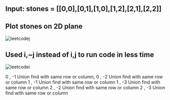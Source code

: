 
## Input: stones = [[0,0],[0,1],[1,0],[1,2],[2,1],[2,2]]

## Plot stones on 2D plane

![leetcodej](https://user-images.githubusercontent.com/46225357/116290190-d6842800-a7b0-11eb-84c2-6cce685ba023.png)

## Used i,~j instead of i,j to run code in less time

![leetcodei](https://user-images.githubusercontent.com/46225357/116290227-e439ad80-a7b0-11eb-83cd-cbbbc58bf3ca.png)

<p>
 0 , -1 Union find with same row or column,
 0 , -2 Union find with same row or column
 1 , -1 Union find with same row or column
 1 , -3 Union find with same row or column
 2 , -2 Union find with same row or column
 2 , -3 Union find with same row or column
</p>
